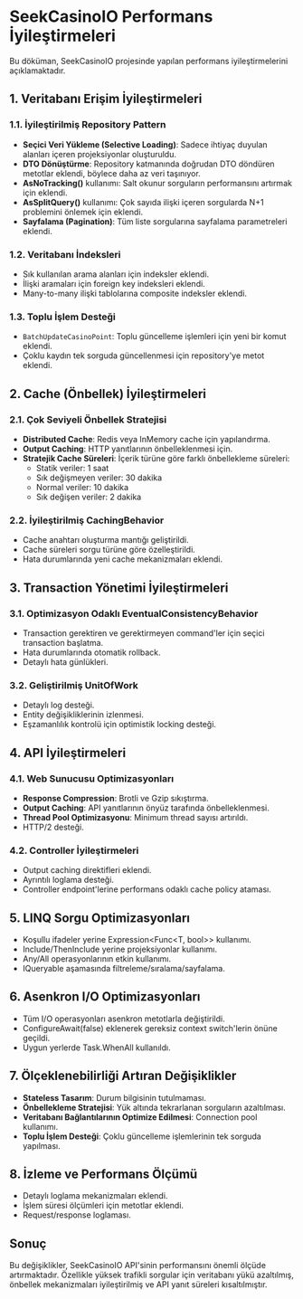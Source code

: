 # SeekCasinoIO Performans İyileştirmeleri

Bu döküman, SeekCasinoIO projesinde yapılan performans iyileştirmelerini açıklamaktadır.

## 1. Veritabanı Erişim İyileştirmeleri

### 1.1. İyileştirilmiş Repository Pattern

- **Seçici Veri Yükleme (Selective Loading)**: Sadece ihtiyaç duyulan alanları içeren projeksiyonlar oluşturuldu.
- **DTO Dönüştürme**: Repository katmanında doğrudan DTO döndüren metotlar eklendi, böylece daha az veri taşınıyor.
- **AsNoTracking()** kullanımı: Salt okunur sorguların performansını artırmak için eklendi.
- **AsSplitQuery()** kullanımı: Çok sayıda ilişki içeren sorgularda N+1 problemini önlemek için eklendi.
- **Sayfalama (Pagination)**: Tüm liste sorgularına sayfalama parametreleri eklendi.

### 1.2. Veritabanı İndeksleri

- Sık kullanılan arama alanları için indeksler eklendi.
- İlişki aramaları için foreign key indeksleri eklendi.
- Many-to-many ilişki tablolarına composite indeksler eklendi.

### 1.3. Toplu İşlem Desteği

- `BatchUpdateCasinoPoint`: Toplu güncelleme işlemleri için yeni bir komut eklendi.
- Çoklu kaydın tek sorguda güncellenmesi için repository'ye metot eklendi.

## 2. Cache (Önbellek) İyileştirmeleri

### 2.1. Çok Seviyeli Önbellek Stratejisi

- **Distributed Cache**: Redis veya InMemory cache için yapılandırma.
- **Output Caching**: HTTP yanıtlarının önbelleklenmesi için.
- **Stratejik Cache Süreleri**: İçerik türüne göre farklı önbellekleme süreleri:
  - Statik veriler: 1 saat
  - Sık değişmeyen veriler: 30 dakika
  - Normal veriler: 10 dakika
  - Sık değişen veriler: 2 dakika

### 2.2. İyileştirilmiş CachingBehavior

- Cache anahtarı oluşturma mantığı geliştirildi.
- Cache süreleri sorgu türüne göre özelleştirildi.
- Hata durumlarında yeni cache mekanizmaları eklendi.

## 3. Transaction Yönetimi İyileştirmeleri

### 3.1. Optimizasyon Odaklı EventualConsistencyBehavior

- Transaction gerektiren ve gerektirmeyen command'ler için seçici transaction başlatma.
- Hata durumlarında otomatik rollback.
- Detaylı hata günlükleri.

### 3.2. Geliştirilmiş UnitOfWork

- Detaylı log desteği.
- Entity değişikliklerinin izlenmesi.
- Eşzamanlılık kontrolü için optimistik locking desteği.

## 4. API İyileştirmeleri

### 4.1. Web Sunucusu Optimizasyonları

- **Response Compression**: Brotli ve Gzip sıkıştırma.
- **Output Caching**: API yanıtlarının önyüz tarafında önbelleklenmesi.
- **Thread Pool Optimizasyonu**: Minimum thread sayısı artırıldı.
- HTTP/2 desteği.

### 4.2. Controller İyileştirmeleri

- Output caching direktifleri eklendi.
- Ayrıntılı loglama desteği.
- Controller endpoint'lerine performans odaklı cache policy ataması.

## 5. LINQ Sorgu Optimizasyonları

- Koşullu ifadeler yerine Expression<Func<T, bool>> kullanımı.
- Include/ThenInclude yerine projeksiyonlar kullanımı.
- Any/All operasyonlarının etkin kullanımı.
- IQueryable aşamasında filtreleme/sıralama/sayfalama.

## 6. Asenkron I/O Optimizasyonları

- Tüm I/O operasyonları asenkron metotlarla değiştirildi.
- ConfigureAwait(false) eklenerek gereksiz context switch'lerin önüne geçildi.
- Uygun yerlerde Task.WhenAll kullanıldı.

## 7. Ölçeklenebilirliği Artıran Değişiklikler

- **Stateless Tasarım**: Durum bilgisinin tutulmaması.
- **Önbellekleme Stratejisi**: Yük altında tekrarlanan sorguların azaltılması.
- **Veritabanı Bağlantılarının Optimize Edilmesi**: Connection pool kullanımı.
- **Toplu İşlem Desteği**: Çoklu güncelleme işlemlerinin tek sorguda yapılması.

## 8. İzleme ve Performans Ölçümü

- Detaylı loglama mekanizmaları eklendi.
- İşlem süresi ölçümleri için metotlar eklendi.
- Request/response loglaması.

## Sonuç

Bu değişiklikler, SeekCasinoIO API'sinin performansını önemli ölçüde artırmaktadır. Özellikle yüksek trafikli sorgular için veritabanı yükü azaltılmış, önbellek mekanizmaları iyileştirilmiş ve API yanıt süreleri kısaltılmıştır.